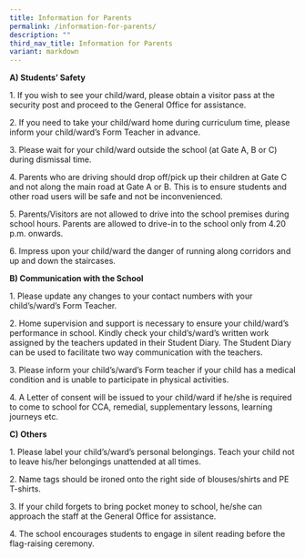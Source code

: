 ```yaml
---
title: Information for Parents
permalink: /information-for-parents/
description: ""
third_nav_title: Information for Parents
variant: markdown
---
```

**A) Students’ Safety**

1\. If you wish to see your child/ward, please obtain a visitor pass at the security post and proceed to the General Office for assistance.

2\. If you need to take your child/ward home during curriculum time, please inform your child/ward’s Form Teacher in advance.

3\. Please wait for your child/ward outside the school (at Gate A, B or C) during dismissal time.

4\. Parents who are driving should drop off/pick up their children at Gate C and not along the main road at Gate A or B. This is to ensure students and other road users will be safe and not be inconvenienced.

5\. Parents/Visitors are not allowed to drive into the school premises during school hours. Parents are allowed to drive-in to the school only from 4.20 p.m. onwards.

6\. Impress upon your child/ward the danger of running along corridors and up and down the staircases.

**B) Communication with the School**

1\. Please update any changes to your contact numbers with your child’s/ward’s Form Teacher.

2\. Home supervision and support is necessary to ensure your child/ward’s performance in school. Kindly check your child’s/ward’s written work assigned by the teachers updated in their Student Diary. The Student Diary can be used to facilitate two way communication with the teachers.

3\. Please inform your child’s/ward’s Form teacher if your child has a medical condition and is unable to participate in physical activities.

4\. A Letter of consent will be issued to your child/ward if he/she is required to come to school for CCA, remedial, supplementary lessons, learning journeys etc.

**C) Others**

1\. Please label your child’s/ward’s personal belongings. Teach your child not to leave his/her belongings unattended at all times.

2\. Name tags should be ironed onto the right side of blouses/shirts and PE T-shirts.

3\. If your child forgets to bring pocket money to school, he/she can approach the staff at the General Office for assistance.

4\. The school encourages students to engage in silent reading before the flag-raising ceremony.
